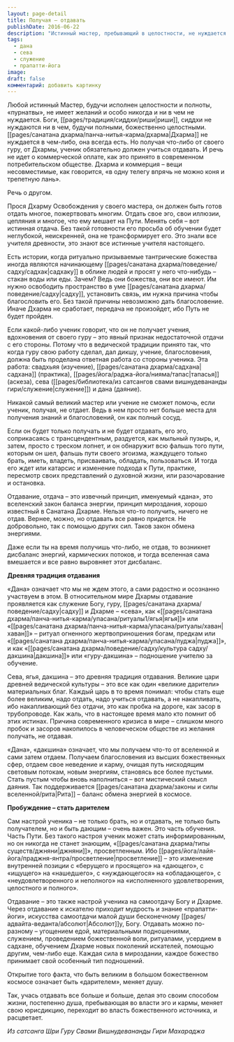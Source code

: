 ```yaml
---
layout: page-detail
title: Получая – отдавать
publishDate: 2016-06-22
description: "Истинный мастер, пребывающий в целостности, не нуждается ни в чем, но ученик, получающий дхарму, должен учиться отдавать - не материально, а жертвуя эго, иллюзии и привязанности. Без отдачи невозможно получить настоящее благословение и трансформацию; накопительство ведет к стагнации и разочарованию. Принцип «дана» - вселенский закон баланса: чтобы получить, нужно отдать, поддерживая гармонию энергий. Настрой на отдачу, служение и самоотдачу Богу и дхарме - ключ к подлинному просветлению и расцвету души."
tags:
  - дана
  - сева
  - служение
  - прапатти-йога
image: 
draft: false
комментарий: добавить картинку
---
```


Любой истинный Мастер, будучи исполнен целостности и полноты, «пурнатвы», не имеет желаний и особо никогда и ни в чем не нуждается. Боги, [[pages/традиция/сиддхи/риши|риши]], сиддхи не нуждаются ни в чем, будучи полными, божественно целостными. [[pages/санатана дхарма/панча-нитья-карма/дхарма|Дхарма]] не нуждается в чем-либо, она всегда есть. Но получая что-либо от своего гуру, от Дхармы, ученик обязательно должен учиться отдавать. И речь не идет о коммерческой оплате, как это принято в современном потребительском обществе. Дхарма и коммерция – вещи несовместимые, как говорится, «в одну телегу впрячь не можно коня и трепетную лань».

Речь о другом.

Прося Дхарму Освобождения у своего мастера, он должен быть готов отдать многое, пожертвовать многим. Отдать свое эго, свои иллюзии, цепляния и многое, что ему мешает на Пути. Менять себя – вот истинная отдача. Без такой готовности его просьба об обучении будет неглубокой, неискренней, она не трансформирует его. Это знали все учителя древности, это знают все истинные учителя настоящего.

Есть истории, когда ритуально призываемые тантрические божества иногда являются начинающему [[pages/санатана дхарма/поведение/садху/садхак|садхаку]] в облике людей и просят у него что-нибудь – стакан воды или еды. Зачем? Ведь они божества, они все имеют. Им нужно освободить пространство в уме [[pages/санатана дхарма/поведение/садху|садху]], установить связь, им нужна причина чтобы благословить его. Без такой причины невозможно дать благословение. Иначе Дхарма не сработает, передача не произойдет, ибо Путь не будет пройден. 

Если какой-либо ученик говорит, что он не получает учения, вдохновения от своего гуру – это явный признак недостаточной отдачи с его стороны. Потому что в ведической традиции принято так, что когда гуру свою работу сделал, дал дикшу, учение, благословения, должна быть проделана ответная работа со стороны ученика. Эта работа: свадхьяя (изучение), [[pages/санатана дхарма/садхана|садхана]] (практика), [[pages/йога/раджа-йога/нияма/тапас|тапасья]] (аскеза), сева ([[pages/библиотека/из сатсангов свами вишнудевананды гири/служение|служение]]) и дана (даяние).

Никакой самый великий мастер или учение не сможет помочь, если ученик, получая, не отдает. Ведь в нем просто нет больше места для получения знаний и благословений, он как полный сосуд.

Если он будет только получать и не будет отдавать, его эго, соприкасаясь с трансцендентным, раздуется, как мыльный пузырь, и, затем, просто с треском лопнет, и он обнаружит всю фальшь того пути, которым он шел, фальшь пути своего эгоизма, жаждущего только брать, иметь, владеть, присваивать, обладать, пользоваться. И тогда его ждет или катарсис и изменение подхода к Пути, практике, пересмотр своих представлений о духовной жизни, или разочарование и остановка.

Отдавание, отдача – это извечный принцип, именуемый «дана», это вселенский закон баланса энергии, принцип мироздания, хорошо известный в Санатана Дхарме. Нельзя что-то получить, ничего не отдав. Вернее, можно, но отдавать все равно придется. Не добровольно, так с помощью других сил. Таков закон обмена энергиями.

Даже если ты на время получишь что-либо, не отдав, то возникнет дисбаланс энергий, кармических потоков, и тогда вселенная сама вмешается и все равно выровняет этот дисбаланс.

**Древняя традиция отдавания**

«Дана» означает что мы не ждем этого, а сами радостно и осознанно участвуем в этом. В относительном мире Дхармы отдавание проявляется как служение Богу, гуру, [[pages/санатана дхарма/поведение/садху|садху]] и Дхарме – «сева», как «[[pages/санатана дхарма/панча-нитья-карма/упасана/ритуалы1/ягья|ягья]]» или «[[pages/санатана дхарма/панча-нитья-карма/упасана/ритуалы/хаван|хаван]]» – ритуал огненного жертвоприношения богам, предкам или «[[pages/санатана дхарма/панча-нитья-карма/упасана/пуджа|пуджа]]», и как «[[pages/санатана дхарма/поведение/садху/культура садху/дакшина|дакшина]]» или «гуру-дакшина» – подношение учителю за обучение.

Сева, ягья, дакшина – это древняя традиция отдавания. Великие цари древней ведической культуры – это все как один «великие дарители» материальных благ. Каждый царь в то время понимал: чтобы стать еще более великим, надо отдать, надо учиться отдавать, а не накапливать, ибо накапливающий без отдачи, это как пробка на дороге, как засор в трубопроводе. Как жаль, что в настоящее время мало кто помнит об этих истинах. Причина современного кризиса в мире – слишком много пробок и засоров накопилось в человеческом обществе из желания получать, не отдавая. 

«Дана», «дакшина» означает, что мы получаем что-то от вселенной и сами затем отдаем. Получаем благословения из высших божественных сфер, отдаем свое неведение и карму, очищая путь нисходящим световым потокам, новым энергиям, становясь все более пустыми. Стать пустым чтобы вновь наполниться – вот мистический смысл даяния. Так поддерживается [[pages/санатана дхарма/законы и силы вселенной/рита|Рита]] – баланс обмена энергией в космосе.

**Пробуждение – стать дарителем**

Сам настрой ученика – не только брать, но и отдавать, не только быть получателем, но и быть дающим – очень важен. Это часть обучения. Часть Пути. Без такого настроя ученик может стать информированным, но он никогда не станет знающим, «[[pages/санатана дхарма/типы существ/джняни|джняни]]», просветленным. Ибо [[pages/йога/лайя-йога/праджня-янтра/просветление|просветление]] – это изменение внутренней позиции с «берущего и просящего» на «дающего», с «ищущего» на «нашедшего», с «нуждающегося» на «обладающего», с «неудовлетворенного и неполного» на «исполненного удовлетворения, целостного и полного».

Отдавание – это также настрой ученика на самоотдачу Богу и Дхарме. Через отдавание к искателю приходит мудрость и знание «прапатти-йоги», искусства самоотдачи малой души бесконечному [[pages/адвайта-веданта/абсолют|Абсолют]]у, Богу. Отдавать можно по-разному – угощением едой, материальными подношениями, служением, проведением божественной воли, ритуалами, усердием в садхане, обучением Дхарме новых поколений искателей, помощью другим, чем-либо еще. Каждая сила в мироздании, каждое божество принимает свой особенный тип подношений. 

Открытие того факта, что быть великим в большом божественном космосе означает быть «дарителем», меняет душу.

Так, учась отдавать все больше и больше, делая это своим способом жизни, постепенно душа, пребывающая во власти эго и кармы, меняет свою юрисдикцию, переходит во власть божественного источника, и расцветает.

*Из сатсанга Шри Гуру Свами Вишнудевананды Гири Махараджа*

